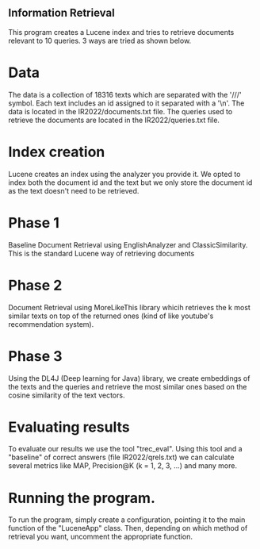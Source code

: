 ## Information Retrieval
This program creates a Lucene index and tries to retrieve documents relevant to 10 queries. 3 ways are tried as shown below.
# Data
The data is a collection of 18316 texts which are separated with the '///' symbol. Each text includes an id assigned to it separated with a '\n'. The data is located in the IR2022/documents.txt file. The queries used to retrieve the documents are located in the IR2022/queries.txt file.
# Index creation
Lucene creates an index using the analyzer you provide it. We opted to index both the document id and the text but we only store the document id as the text doesn't need to be retrieved.
# Phase 1
Baseline Document Retrieval using EnglishAnalyzer and ClassicSimilarity. This is the standard Lucene way of retrieving documents
# Phase 2
Document Retrieval using MoreLikeThis library whicih retrieves the k most similar texts on top of the returned ones (kind of like youtube's recommendation system).
# Phase 3
Using the DL4J (Deep learning for Java) library, we create embeddings of the texts and the queries and retrieve the most similar ones based on the cosine similarity of the text vectors.
# Evaluating results
To evaluate our results we use the tool "trec_eval". Using this tool and a "baseline" of correct answers (file IR2022/qrels.txt) we can calculate several metrics like MAP, Precision@K (k = 1, 2, 3, ...) and many more.
# Running the program.
To run the program, simply create a configuration, pointing it to the main function of the "LuceneApp" class. Then, depending on which method of retrieval you want, uncomment the appropriate function.
